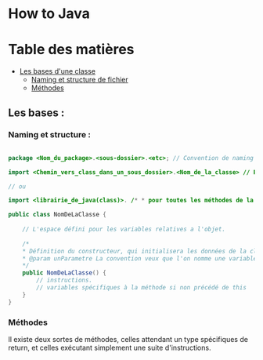 # How to Java

# Table des matières

- [Les bases d'une classe](#les-bases)
	- [Naming et structure de fichier](#Naming-et-structure)
	- [Méthodes](#méthodes)


## Les bases :

### Naming et structure :
```java

package <Nom_du_package>.<sous-dossier>.<etc>; // Convention de naming : comme pour les variables.

import <Chemin_vers_class_dans_un_sous_dossier>.<Nom_de_la_classe> // Pour importer une classe ou une de ses méthodes, ne pas mettre l'extension à la fin.

// ou 

import <librairie_de_java(class)>. /* * pour toutes les méthodes de la class, ou .<nom_de_la_méthode> si vous la connaissez. */

public class NomDeLaClasse {
	
	// L'espace défini pour les variables relatives a l'objet.
	
	/*
	* Définition du constructeur, qui initialisera les données de la classe comme les variables et autres instructions.
	* @param unParametre La convention veux que l'on nomme une variable en commencant par une minuscule, puis séparé les "mots" par des majuscules, ou des '_' suivi du mots dont l'initial est en majuscule, exemple : "un_Nom_De_Variable_Correct"
	*/
	public NomDeLaClasse() {
		// instructions.
		// variables spécifiques à la méthode si non précédé de this
	}
}
```
### Méthodes

Il existe deux sortes de méthodes, celles attendant un type spécifiques de return, et celles exécutant simplement une suite d'instructions.





